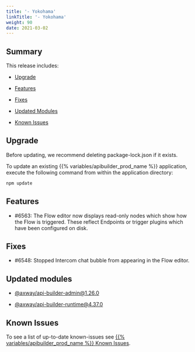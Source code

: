 ```yaml
---
title: '- Yokohama'
linkTitle: '- Yokohama'
weight: 90
date: 2021-03-02
---
```


## Summary

This release includes:

* [Upgrade](#upgrade)

* [Features](#features)

* [Fixes](#fixes)

* [Updated Modules](#updated-modules)

* [Known Issues](#known-issues)

## Upgrade

Before updating, we recommend deleting package-lock.json if it exists.

To update an existing {{% variables/apibuilder_prod_name %}} application, execute the following command from within the application directory:

```bash
npm update
```

## Features

* #6563: The Flow editor now displays read-only nodes which show how the Flow is triggered. These reflect Endpoints or trigger plugins which have been configured on disk.

## Fixes

* #6548: Stopped Intercom chat bubble from appearing in the Flow editor.

## Updated modules

* [@axway/api-builder-admin@1.26.0](https://www.npmjs.com/package/@axway/api-builder-admin/v/1.26.0)

* [@axway/api-builder-runtime@4.37.0](https://www.npmjs.com/package/@axway/api-builder-runtime/v/4.37.0)

## Known Issues

To see a list of up-to-date known-issues see [{{% variables/apibuilder_prod_name %}} Known Issues](/docs/known_issues/).
